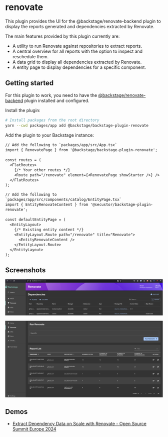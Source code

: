 # renovate

This plugin provides the UI for the @backstage/renovate-backend plugin to display the reports generated and dependencies extracted by Renovate.

The main features provided by this plugin currently are:

- A utility to run Renovate against repositories to extract reports.
- A central overview for all reports with the option to inspect and reschedule them.
- A data grid to display all dependencies extracted by Renovate.
- A entity page to display dependencies for a specific component.

## Getting started

For this plugin to work, you need to have the [@backstage/renovate-backend](../renovate-backend) plugin installed and configured.

Install the plugin:

```bash
# Install packages from the root directory
yarn --cwd packages/app add @backstage/backstage-plugin-renovate
```

Add the plugin to your Backstage instance:

```tsx
// Add the following to `packages/app/src/App.tsx`
import { RenovatePage } from '@backstage/backstage-plugin-renovate';

const routes = (
  <FlatRoutes>
    {/* Your other routes */}
    <Route path="/renovate" element={<RenovatePage showStarter />} />
  </FlatRoutes>
);
```

```tsx
// Add the following to `packages/app/src/components/catalog/EntityPage.tsx`
import { EntityRenovateContent } from '@secustor/backstage-plugin-renovate';

const defaultEntityPage = (
  <EntityLayout>
    {/* Existing entity content */}
    <EntityLayout.Route path="/renovate" title="Renovate">
      <EntityRenovateContent />
    </EntityLayout.Route>
  </EntityLayout>
);
```

## Screenshots

![dependencies-overview.png](docs/screenshots/dependencies-overview.png)

![runner-and-reports.png](docs/screenshots/runner-and-reports.png)

## Demos

- [Extract Dependency Data on Scale with Renovate - Open Source Summit Europe 2024](https://youtu.be/dWuAn0x-yAk?t=1568)
